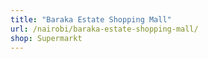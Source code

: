 ```yaml
---
title: "Baraka Estate Shopping Mall"
url: /nairobi/baraka-estate-shopping-mall/
shop: Supermarkt
---
```

